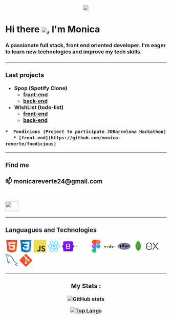 <div align="center">
  <img src="https://pbs.twimg.com/media/FdFdU0LXgAEDemN.png" width="300" />
  <h1 align="left">Hi there <img src="https://media.giphy.com/media/hvRJCLFzcasrR4ia7z/giphy.gif" width="25px">, I'm Monica</h1>
  <h3 align="left">A passionate full stack, front end oriented developer. I'm eager to learn new technologies and improve my tech skills.<h3>
<div>

  ---
  
  <div align="left">
    <h3>Last projects</h3>
   
   *  Spop (Spotify Clone) 
       * [front-end](https://github.com/EdgarArcos/Spop-Spotify-)
       * [back-end](https://github.com/EdgarArcos/Spop-Spotify-Backend)
   *  WishList (todo-list)
       * [front-end](https://github.com/monica-reverte/reactjs-wish-list) 
       - [back-end](https://github.com/monica-reverte/wish-list-backend) 
    
    *  Foodicious (Project to participate JOBarcelona Hackathon)
       * [front-end](https://github.com/monica-reverte/foodicious) 

    
  </div>
  
  ---
  
  
  <div align="left">
    <h3 align="left">Find me <h3>
    <p>📫 monicareverte24@gmail.com</p><br>
    <a href="https://www.linkedin.com/in/monica-reverte"><img align="center" src="https://raw.githubusercontent.com/rahuldkjain/github-profile-readme-generator/master/src/images/icons/Social/linked-in-alt.svg" height="30" width="40"/></a>
  </div>
 
 --- 
  
<div align="left">
  <h3>Languagues and Technologies</h3>
  <div>
    <img src="https://github.com/devicons/devicon/blob/master/icons/html5/html5-original.svg" alt="html" width="40" height="40" />
    <img src="https://raw.githubusercontent.com/devicons/devicon/1119b9f84c0290e0f0b38982099a2bd027a48bf1/icons/css3/css3-original.svg" alt="css" width="40" height="40" />
    <img src="https://raw.githubusercontent.com/devicons/devicon/1119b9f84c0290e0f0b38982099a2bd027a48bf1/icons/javascript/javascript-original.svg" alt="javascript" width="40" height="40" />
    <img src="https://raw.githubusercontent.com/devicons/devicon/1119b9f84c0290e0f0b38982099a2bd027a48bf1/icons/react/react-original.svg" alt="react" width="40" height="40" />
    <img src="https://raw.githubusercontent.com/devicons/devicon/1119b9f84c0290e0f0b38982099a2bd027a48bf1/icons/bootstrap/bootstrap-original.svg" alt="bootstrap" width="40" height="40" />
    <img src="https://raw.githubusercontent.com/devicons/devicon/1119b9f84c0290e0f0b38982099a2bd027a48bf1/icons/tailwindcss/tailwindcss-original-wordmark.svg" alt="tailwind" width="40" height="40" />
    <img src="https://raw.githubusercontent.com/devicons/devicon/1119b9f84c0290e0f0b38982099a2bd027a48bf1/icons/figma/figma-original.svg" alt="figma" width="40" height="40" />
    <img src="https://raw.githubusercontent.com/devicons/devicon/1119b9f84c0290e0f0b38982099a2bd027a48bf1/icons/nodejs/nodejs-original-wordmark.svg" alt="nodejs" width="40" height="40" />
    <img src="https://raw.githubusercontent.com/devicons/devicon/1119b9f84c0290e0f0b38982099a2bd027a48bf1/icons/php/php-original.svg" alt="php" width="40" height="40" />
    <img src="https://raw.githubusercontent.com/devicons/devicon/1119b9f84c0290e0f0b38982099a2bd027a48bf1/icons/mongodb/mongodb-original.svg" alt="mongodb" width="40" height="40" />
    <img src="https://raw.githubusercontent.com/devicons/devicon/1119b9f84c0290e0f0b38982099a2bd027a48bf1/icons/express/express-original.svg" alt="express" width="40" height="40" />
    <img src="https://raw.githubusercontent.com/devicons/devicon/1119b9f84c0290e0f0b38982099a2bd027a48bf1/icons/mysql/mysql-original.svg" alt="mySQL" width="40" height="40" />
     <img src="https://raw.githubusercontent.com/devicons/devicon/1119b9f84c0290e0f0b38982099a2bd027a48bf1/icons/git/git-original.svg" alt="git" width="40" height="40" />
    
  </div>
</div>
  
  ---
  
  ### My Stats :
  
  ![GitHub stats](https://github-readme-stats.vercel.app/api?username=monica-reverte&show_icons=true&theme=tokyonight)
  
  [![Top Langs](https://github-readme-stats.vercel.app/api/top-langs/?username=monica-reverte&hide_progress=false&theme=transparent)](https://github.com/anuraghazra/github-readme-stats)



<!--
**monica-reverte/monica-reverte** is a ✨ _special_ ✨ repository because its `README.md` (this file) appears on your GitHub profile.

Here are some ideas to get you started:

- 🔭 I’m currently working on ...
- 🌱 I’m currently learning ...
- 👯 I’m looking to collaborate on ...
- 🤔 I’m looking for help with ...
- 💬 Ask me about ...
- 📫 How to reach me: ...
- 😄 Pronouns: ...
- ⚡ Fun fact: ...
-->
